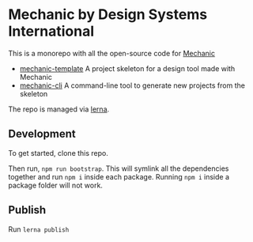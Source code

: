 # Mechanic by Design Systems International

This is a monorepo with all the open-source code for [Mechanic](https://mechanic.design)

- [mechanic-template](packages/mechanic-template) A project skeleton for a design tool made with Mechanic
- [mechanic-cli](packages/mechanic-cli) A command-line tool to generate new projects from the skeleton

The repo is managed via [lerna](https://github.com/lerna/lerna).

## Development

To get started, clone this repo.

Then run, `npm run bootstrap`. This will symlink all the dependencies together and run `npm i` inside each package. Running `npm i` inside a package folder will not work.

## Publish

Run `lerna publish`
